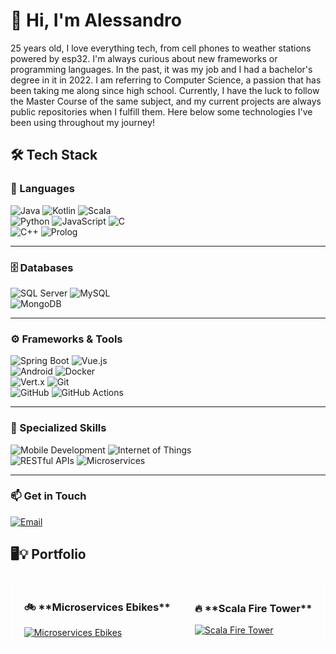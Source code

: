 
# 👋 Hi, I'm Alessandro
25 years old, I love everything tech, from cell phones to weather stations powered by esp32. I'm always curious about new frameworks or programming languages. In the past, it was my job and I had a bachelor's degree in it in 2022. I am referring to Computer Science, a passion that has been taking me along since high school. Currently, I have the luck to follow the Master Course of the same subject, and my current projects are always public repositories when I fulfill them.
Here below some technologies I've been using throughout my journey!

## 🛠️ Tech Stack

### 🔧 Languages
![Java](https://img.shields.io/badge/Java-ED8B00?style=for-the-badge&logo=java&logoColor=white) ![Kotlin](https://img.shields.io/badge/Kotlin-0095D5?style=for-the-badge&logo=kotlin&logoColor=white) ![Scala](https://img.shields.io/badge/Scala-DC322F?style=for-the-badge&logo=scala&logoColor=white)  
![Python](https://img.shields.io/badge/Python-3776AB?style=for-the-badge&logo=python&logoColor=white) ![JavaScript](https://img.shields.io/badge/JavaScript-F7DF1E?style=for-the-badge&logo=javascript&logoColor=black) ![C](https://img.shields.io/badge/C-00599C?style=for-the-badge&logo=c&logoColor=white)  
![C++](https://img.shields.io/badge/C++-00599C?style=for-the-badge&logo=cplusplus&logoColor=white) ![Prolog](https://img.shields.io/badge/Prolog-5C2D91?style=for-the-badge&logoColor=white)

---

### 🗄️ Databases
![SQL Server](https://img.shields.io/badge/SQL_Server-CC2927?style=for-the-badge&logo=microsoft-sql-server&logoColor=white) ![MySQL](https://img.shields.io/badge/MySQL-4479A1?style=for-the-badge&logo=mysql&logoColor=white)  
![MongoDB](https://img.shields.io/badge/MongoDB-47A248?style=for-the-badge&logo=mongodb&logoColor=white)

---

### ⚙️ Frameworks & Tools
![Spring Boot](https://img.shields.io/badge/Spring_Boot-6DB33F?style=for-the-badge&logo=spring-boot&logoColor=white) ![Vue.js](https://img.shields.io/badge/Vue.js-4FC08D?style=for-the-badge&logo=vue-dot-js&logoColor=white)  
![Android](https://img.shields.io/badge/Android-3DDC84?style=for-the-badge&logo=android&logoColor=white) ![Docker](https://img.shields.io/badge/Docker-2496ED?style=for-the-badge&logo=docker&logoColor=white)  
![Vert.x](https://img.shields.io/badge/Vert.x-6CC24A?style=for-the-badge&logo=vertx&logoColor=white) ![Git](https://img.shields.io/badge/Git-F05032?style=for-the-badge&logo=git&logoColor=white)  
![GitHub](https://img.shields.io/badge/GitHub-181717?style=for-the-badge&logo=github&logoColor=white) ![GitHub Actions](https://img.shields.io/badge/GitHub_Actions-2088FF?style=for-the-badge&logo=github-actions&logoColor=white)

---

### 🧠 Specialized Skills
![Mobile Development](https://img.shields.io/badge/Mobile_Development-3DDC84?style=for-the-badge&logo=android&logoColor=white) ![Internet of Things](https://img.shields.io/badge/Internet_of_Things-009688?style=for-the-badge&logo=internet-explorer&logoColor=white)  
![RESTful APIs](https://img.shields.io/badge/RESTful_APIs-FFCA28?style=for-the-badge&logo=api&logoColor=black) ![Microservices](https://img.shields.io/badge/Microservices-FF6F00?style=for-the-badge&logo=google-cloud&logoColor=white)

---

### 📫 Get in Touch
[![Email](https://img.shields.io/badge/Email-D14836?logo=gmail&logoColor=white&style=flat-square)](mailto:alessandro.becci@studio.unibo.it)

## 🖥️💡 Portfolio


<div style="display: flex; justify-content: space-around; align-items: center; border: 2px solid white; padding: 10px;">
  <!-- Progetto 1: Microservices Ebikes -->
  <div style="margin-right: 20px;">
    <h3>🚲 **Microservices Ebikes**</h3>
    <a href="https://hitsofcode.com/github/stormtroober/microservices-ebikes/view?branch=main">
      <img src="https://hitsofcode.com/github/stormtroober/microservices-ebikes?branch=main" alt="Microservices Ebikes" />
    </a>
  </div>

  <!-- Progetto 2: Scala Fire Tower -->
  <div>
    <h3>🔥 **Scala Fire Tower**</h3>
    <a href="https://hitsofcode.com/github/Fight-Fire-With-Scala/Scala-Fire-Tower/view?branch=main">
      <img src="https://hitsofcode.com/github/Fight-Fire-With-Scala/Scala-Fire-Tower?branch=main" alt="Scala Fire Tower" />
    </a>
  </div>
</div>





